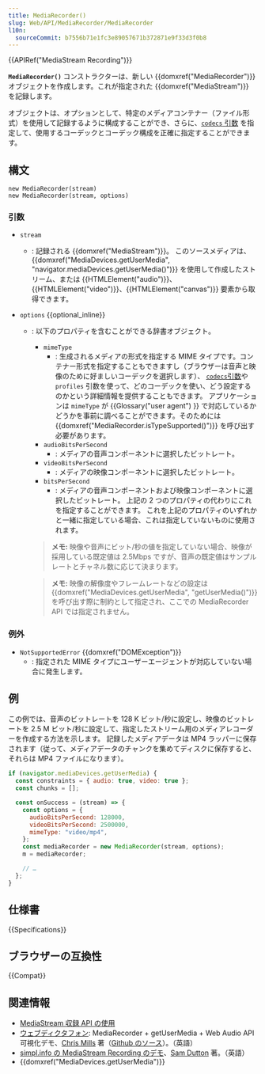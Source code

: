 ```yaml
---
title: MediaRecorder()
slug: Web/API/MediaRecorder/MediaRecorder
l10n:
  sourceCommit: b7556b71e1fc3e89057671b372871e9f33d3f0b8
---
```


{{APIRef("MediaStream Recording")}}

**`MediaRecorder()`** コンストラクターは、新しい {{domxref("MediaRecorder")}} オブジェクトを作成します。これが指定された {{domxref("MediaStream")}} を記録します。

オブジェクトは、オプションとして、特定のメディアコンテナー（ファイル形式）を使用して記録するように構成することができ、さらに、[`codecs` 引数](/ja/docs/Web/Media/Formats/codecs_parameter) を指定して、使用するコーデックとコーデック構成を正確に指定することができます。

## 構文

```js-nolint
new MediaRecorder(stream)
new MediaRecorder(stream, options)
```

### 引数

- `stream`
  - : 記録される {{domxref("MediaStream")}}。 このソースメディアは、{{domxref("MediaDevices.getUserMedia", "navigator.mediaDevices.getUserMedia()")}} を使用して作成したストリーム、または {{HTMLElement("audio")}}、{{HTMLElement("video")}}、{{HTMLElement("canvas")}} 要素から取得できます。
- `options` {{optional_inline}}

  - : 以下のプロパティを含むことができる辞書オブジェクト。

    - `mimeType`
      - : 生成されるメディアの形式を指定する MIME タイプです。コンテナー形式を指定することもできますし（ブラウザーは音声と映像のために好ましいコーデックを選択します）、 [`codecs`引数](/ja/docs/Web/Media/Formats/codecs_parameter)や `profiles` 引数を使って、どのコーデックを使い、どう設定するのかという詳細情報を提供することもできます。
        アプリケーションは `mimeType` が {{Glossary("user agent") }} で対応しているかどうかを事前に調べることができます。そのためには {{domxref("MediaRecorder.isTypeSupported()")}} を呼び出す必要があります。
    - `audioBitsPerSecond`
      - : メディアの音声コンポーネントに選択したビットレート。
    - `videoBitsPerSecond`
      - : メディアの映像コンポーネントに選択したビットレート。
    - `bitsPerSecond`
      - : メディアの音声コンポーネントおよび映像コンポーネントに選択したビットレート。 上記の 2 つのプロパティの代わりにこれを指定することができます。 これを上記のプロパティのいずれかと一緒に指定している場合、これは指定していないものに使用されます。

    > **メモ:** 映像や音声にビット/秒の値を指定していない場合、映像が採用している既定値は 2.5Mbps ですが、音声の既定値はサンプルレートとチャネル数に応じて決まります。

    > **メモ:** 映像の解像度やフレームレートなどの設定は {{domxref("MediaDevices.getUserMedia", "getUserMedia()")}} を呼び出す際に制約として指定され、ここでの MediaRecorder API では指定されません。

### 例外

- `NotSupportedError` {{domxref("DOMException")}}
  - : 指定された MIME タイプにユーザーエージェントが対応していない場合に発生します。

## 例

この例では、音声のビットレートを 128 K ビット/秒に設定し、映像のビットレートを 2.5 M ビット/秒に設定して、指定したストリーム用のメディアレコーダーを作成する方法を示します。 記録したメディアデータは MP4 ラッパーに保存されます（従って、メディアデータのチャンクを集めてディスクに保存すると、それらは MP4 ファイルになります）。

```js
if (navigator.mediaDevices.getUserMedia) {
  const constraints = { audio: true, video: true };
  const chunks = [];

  const onSuccess = (stream) => {
    const options = {
      audioBitsPerSecond: 128000,
      videoBitsPerSecond: 2500000,
      mimeType: "video/mp4",
    };
    const mediaRecorder = new MediaRecorder(stream, options);
    m = mediaRecorder;

    // …
  };
}
```

## 仕様書

{{Specifications}}

## ブラウザーの互換性

{{Compat}}

## 関連情報

- [MediaStream 収録 API の使用](/ja/docs/Web/API/MediaStream_Recording_API/Using_the_MediaStream_Recording_API)
- [ウェブディクタフォン](https://mdn.github.io/web-dictaphone/): MediaRecorder + getUserMedia + Web Audio API 可視化デモ、[Chris Mills](https://twitter.com/chrisdavidmills) 著（[Github のソース](https://github.com/mdn/dom-examples/tree/main/media/web-dictaphone)）。（英語）
- [simpl.info の MediaStream Recording のデモ](https://simpl.info/mediarecorder/)、[Sam Dutton](https://twitter.com/sw12) 著。（英語）
- {{domxref("MediaDevices.getUserMedia")}}
